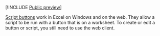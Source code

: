 [!INCLUDE [Public preview](../includes/preview-note.md)]

[Script buttons](../overview/excel.md#create-script-buttons-preview) work in Excel on Windows and on the web. They allow a script to be run with a button that is on a worksheet. To create or edit a button or script, you still need to use the web client.
